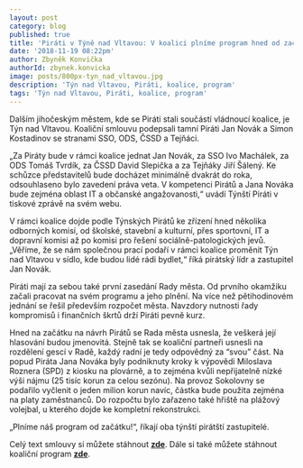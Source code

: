 ```yaml
---
layout: post
category: blog
published: true
title: 'Piráti v Týně nad Vltavou: V koalici plníme program hned od začátku'
date: '2018-11-19 08:22pm'
author: Zbyněk Konvička
authorId: zbynek.konvicka
image: posts/800px-tyn_nad_vltavou.jpg
description: 'Týn nad Vltavou, Piráti, koalice, program'
tags: 'Týn nad Vltavou, Piráti, koalice, program'
---
```

Dalším jihočeským městem, kde se Piráti stali součástí vládnoucí koalice, je Týn nad Vltavou. Koaliční smlouvu podepsali tamní Piráti Jan Novák a Simon Kostadinov se stranami SSO, ODS, ČSSD a Tejňáci.

„Za Piráty bude v rámci koalice jednat Jan Novák, za SSO Ivo Machálek, za ODS Tomáš Tvrdík, za ČSSD David Slepička a za Tejňáky Jiří Šálený. Ke schůzce představitelů bude docházet minimálně dvakrát do roka, odsouhlaseno bylo zavedení práva veta. V kompetenci Pirátů a Jana Nováka bude zejména oblast IT a občanské angažovanosti,“ uvádí Týnští Piráti v tiskové zprávě na svém webu.

V rámci koalice dojde podle Týnských Pirátů ke zřízení hned několika odborných komisí, od školské, stavební a kulturní, přes sportovní, IT a dopravní komisi až po komisi pro řešení sociálně-patologických jevů. „Věříme, že se nám společnou prací podaří v rámci koalice proměnit Týn nad Vltavou v sídlo, kde budou lidé rádi bydlet,“ říká pirátský lídr a zastupitel Jan Novák.

Piráti mají za sebou také první zasedání Rady města. Od prvního okamžiku začali pracovat na svém programu a jeho plnění. Na více než pětihodinovém jednání se řešil především rozpočet města. Navzdory nutnosti řady kompromisů i finančních škrtů drží Piráti pevně kurz.

Hned na začátku na návrh Pirátů se Rada města usnesla, že veškerá její hlasování budou jmenovitá. Stejně tak se koaliční partneři usnesli na rozdělení gescí v Radě, každý radní je tedy odpovědný za “svou” část. Na popud Piráta Jana Nováka byly podniknuty kroky k výpovědi Miloslava Roznera (SPD) z kiosku na plovárně, a to zejména kvůli nepřijatelně nízké výši nájmu (25 tisíc korun za celou sezónu). Na provoz Sokolovny se podařilo vyčlenit o jeden milion korun navíc, částka bude použita zejména na platy zaměstnanců. Do rozpočtu bylo zařazeno také hřiště na plážový volejbal, u kterého dojde ke kompletní rekonstrukci.

„Plníme náš program od začátku!“, říkají oba týnští pirátští zastupitelé.

Celý text smlouvy si můžete stáhnout [**zde**](https://tyn.pirati.cz/assets/KS.pdf). Dále si také můžete stáhnout koaliční program [**zde**](https://tyn.pirati.cz/assets/KP.pdf).
